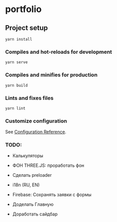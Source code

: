 # portfolio

## Project setup
```
yarn install
```

### Compiles and hot-reloads for development
```
yarn serve
```

### Compiles and minifies for production
```
yarn build
```

### Lints and fixes files
```
yarn lint
```

### Customize configuration
See [Configuration Reference](https://cli.vuejs.org/config/).

### TODO:
- Калькуляторы
- ФОН THREE.JS: проработать фон
- Сделать preloader
- i18n (RU, EN)

- Firebase: Сохранять заявки с формы

- Доделать Главную
- Доработать сайдбар

